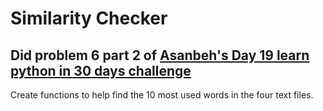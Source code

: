 # Similarity Checker

## Did problem 6 part 2 of [Asanbeh's Day 19 learn python in 30 days challenge](https://github.com/Asabeneh/30-Days-Of-Python/blob/master/19_Day_File_handling/19_file_handling.md)

Create functions to help find the 10 most used words in the four text files. 

